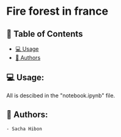 
# Fire forest in france

<!-- TABLE OF CONTENTS -->

## 📗 Table of Contents

- [💻 Usage](#usage)
- [👥 Authors](#authors)

## 💻 Usage: <a name="usage"></a>
All is descibed in the "notebook.ipynb" file.


## 👥 Authors: <a name="authors"></a>
    - Sacha Hibon